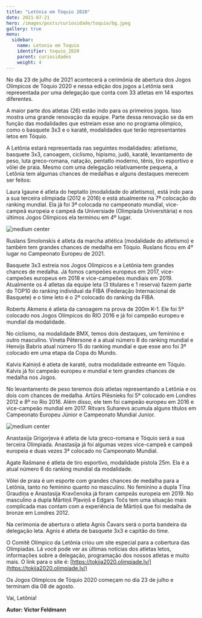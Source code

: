 ```yaml
---
title: "Letônia em Tóquio 2020"
date: 2021-07-21
hero: /images/posts/curiosidade/toquio/bg.jpeg
gallery: true
menu:
  sidebar:
    name: Letonia em Toquio
    identifier: toquio_2020
    parent: curiosidades
    weight: 4
---
```


No dia 23 de julho de 2021 acontecerá a cerimônia de abertura dos Jogos Olímpicos de Tóquio 2020 e nessa edição dos jogos a Letônia será representada por uma delegação que conta com 33 atletas em 14 esportes diferentes.

A maior parte dos atletas (26) estão indo para os primeiros jogos. Isso mostra uma grande renovação da equipe. Parte dessa renovação se da em função das modalidades que estreiam esse ano no programa olímpico, como o basquete 3x3 e o karatê, modalidades que terão representantes letos em Tóquio.

A Letônia estará representada nas seguintes modalidades: atletismo, basquete 3x3, canoagem, ciclismo, hipismo, judô, karatê, levantamento de peso, luta greco-romana, natação, pentatlo moderno, tênis, tiro esportivo e vôlei de praia. Mesmo com uma delegação relativamente pequena, a Letônia tem algumas chances de medalhas e alguns destaques merecem ser feitos:

Laura Igaune é atleta do heptatlo (modalidade do atletismo), está indo para a sua terceira olímpiada (2012 e 2016) e está atualmente na 7ª colocação do ranking mundial. Ela já foi 3ª colocada no campeonato mundial, vice-campeã europeia e campeã da Universiade (Olimpíada Universitária) e nos últimos Jogos Olímpicos ela terminou em 4º lugar.

![medium center](/images/posts/curiosidade/toquio/0.jpeg)

Ruslans Smolonskis é atleta da marcha atlética (modalidade do atletismo) e também tem grandes chances de medalha em Tóquio. Ruslans ficou em 4º lugar no Campeonato Europeu de 2021.

Basquete 3x3 estreia nos Jogos Olímpicos e a Letônia tem grandes chances de medalha. Já fomos campeões europeus em 2017, vice-campeões europeus em 2018 e vice-campeões mundiais em 2019. Atualmente os 4 atletas da equipe leta (3 titulares e 1 reserva) fazem parte do TOP10 do ranking individual da FIBA (Federação Internacional de Basquete) e o time leto é o 2º colocado do ranking da FIBA.

Roberts Akmens é atleta da canoagem na prova de 200m K-1. Ele foi 5º colocado nos Jogos Olímpicos do RIO 2016 e já foi campeão europeu e mundial da modalidade.

No ciclismo, na modalidade BMX, temos dois destaques, um feminino e outro masculino. Vineta Pētersone é a atual número 8 do ranking mundial e Henvijs Babris atual número 15 do ranking mundial e que esse ano foi 3º colocado em uma etapa da Copa do Mundo.

Kalvis Kalniņš é atleta de karatê, outra modalidade estreante em Tóquio. Kalvis já foi campeão europeu e mundial e tem grandes chances de medalha nos Jogos.

No levantamento de peso teremos dois atletas representando a Letônia e os dois com chances de medalha. Artūrs Plēsnieks foi 5º colocado em Londres 2012 e 8º no Rio 2016. Além disso, ele tem foi campeão europeu em 2016 e vice-campeão mundial em 2017. Ritvars Suharevs acumula alguns títulos em Campeonato Europeu Júnior e Campeonato Mundial Junior.

![medium center](/images/posts/curiosidade/toquio/1.jpeg)

Anastasija Grigorjeva é atleta de luta greco-romana e Tóquio será a sua terceira Olímpiada. Anastasija já foi algumas vezes vice-campeã e campeã europeia e duas vezes 3ª colocado no Campeonato Mundial.

Agate Rašmane é atleta de tiro esportivo, modalidade pistola 25m. Ela é a atual número 6 do ranking mundial da modalidade.

Vôlei de praia é um esporte com grandes chances de medalha para a Letônia, tanto no feminino quanto no masculino. No feminino a dupla Tīna Graudiņa e Anastasija Kravčenoka já foram campeãs europeia em 2019. No masculino a dupla Mārtiņš Pļaviņš e Edgars Točs tem uma situação mais complicada mas contam com a experiência de Mārtiņš que foi medalha de bronze em Londres 2012.

Na cerimonia de abertura o atleta Agnis Čavars será o porta bandeira da delegação leta. Agnis é atleta de basquete 3x3 e capitão do time.

O Comitê Olímpico da Letônia criou um site especial para a cobertura das Olímpiadas. Lá você pode ver as últimas notícias dos atletas letos, informações sobre a delegação, programação dos nossos atletas e muito mais. O link para o site é: [https://tokija2020.olimpiade.lv/](https://tokija2020.olimpiade.lv/)

Os Jogos Olímpicos de Tóquio 2020 começam no dia 23 de julho e terminam dia 08 de agosto.

Vai, Letônia!

**Autor: Victor Feldmann**